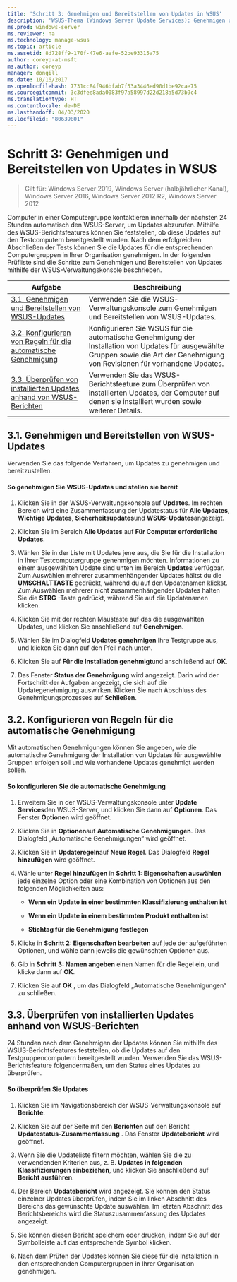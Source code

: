 ```yaml
---
title: 'Schritt 3: Genehmigen und Bereitstellen von Updates in WSUS'
description: 'WSUS-Thema (Windows Server Update Services): Genehmigen und Bereitstellen von Updates in WSUS – Dritter Schritt eines Prozesses mit vier Schritten für die Bereitstellung von WSUS'
ms.prod: windows-server
ms.reviewer: na
ms.technology: manage-wsus
ms.topic: article
ms.assetid: 8d728ff9-170f-47e6-aefe-52be93315a75
author: coreyp-at-msft
ms.author: coreyp
manager: dongill
ms.date: 10/16/2017
ms.openlocfilehash: 7731cc84f946bfab7f53a3446ed90d1be92cae75
ms.sourcegitcommit: 3c3dfee8ada0083f97a58997d22d218a5d73b9c4
ms.translationtype: HT
ms.contentlocale: de-DE
ms.lasthandoff: 04/03/2020
ms.locfileid: "80639801"
---
```

# <a name="step-3-approve-and-deploy-updates-in-wsus"></a>Schritt 3: Genehmigen und Bereitstellen von Updates in WSUS

>Gilt für: Windows Server 2019, Windows Server (halbjährlicher Kanal), Windows Server 2016, Windows Server 2012 R2, Windows Server 2012

Computer in einer Computergruppe kontaktieren innerhalb der nächsten 24 Stunden automatisch den WSUS-Server, um Updates abzurufen. Mithilfe des WSUS-Berichtsfeatures können Sie feststellen, ob diese Updates auf den Testcomputern bereitgestellt wurden. Nach dem erfolgreichen Abschließen der Tests können Sie die Updates für die entsprechenden Computergruppen in Ihrer Organisation genehmigen. In der folgenden Prüfliste sind die Schritte zum Genehmigen und Bereitstellen von Updates mithilfe der WSUS-Verwaltungskonsole beschrieben.

|Aufgabe|Beschreibung|
|----|--------|
|[3.1. Genehmigen und Bereitstellen von WSUS-Updates](3-approve-and-deploy-updates-in-wsus.md#BKM_3.1.)|Verwenden Sie die WSUS-Verwaltungskonsole zum Genehmigen und Bereitstellen von WSUS-Updates.|
|[3.2. Konfigurieren von Regeln für die automatische Genehmigung](3-approve-and-deploy-updates-in-wsus.md#BKM_3.2.a.)|Konfigurieren Sie WSUS für die automatische Genehmigung der Installation von Updates für ausgewählte Gruppen sowie die Art der Genehmigung von Revisionen für vorhandene Updates.|
|[3.3. Überprüfen von installierten Updates anhand von WSUS-Berichten](3-approve-and-deploy-updates-in-wsus.md#BKM_3.3.)|Verwenden Sie das WSUS-Berichtsfeature zum Überprüfen von installierten Updates, der Computer auf denen sie installiert wurden sowie weiterer Details.|

## <a name="31-approve-and-deploy-wsus-updates"></a><a name="BKM_3.1."></a>3.1. Genehmigen und Bereitstellen von WSUS-Updates
Verwenden Sie das folgende Verfahren, um Updates zu genehmigen und bereitzustellen.

#### <a name="to-approve-and-deploy-wsus-updates"></a>So genehmigen Sie WSUS-Updates und stellen sie bereit

1.  Klicken Sie in der WSUS-Verwaltungskonsole auf **Updates**. Im rechten Bereich wird eine Zusammenfassung der Updatestatus für **Alle Updates**, **Wichtige Updates**, **Sicherheitsupdates**und **WSUS-Updates**angezeigt.

2.  Klicken Sie im Bereich **Alle Updates** auf **Für Computer erforderliche Updates**.

3.  Wählen Sie in der Liste mit Updates jene aus, die Sie für die Installation in Ihrer Testcomputergruppe genehmigen möchten. Informationen zu einem ausgewählten Update sind unten im Bereich **Updates** verfügbar. Zum Auswählen mehrerer zusammenhängender Updates hältst du die **UMSCHALTTASTE** gedrückt, während du auf den Updatenamen klickst. Zum Auswählen mehrerer nicht zusammenhängender Updates halten Sie die **STRG** -Taste gedrückt, während Sie auf die Updatenamen klicken.

4.  Klicken Sie mit der rechten Maustaste auf das die ausgewählten Updates, und klicken Sie anschließend auf **Genehmigen**.

5.  Wählen Sie im Dialogfeld **Updates genehmigen** Ihre Testgruppe aus, und klicken Sie dann auf den Pfeil nach unten.

6.  Klicken Sie auf **Für die Installation genehmigt**und anschließend auf **OK**.

7.  Das Fenster **Status der Genehmigung** wird angezeigt. Darin wird der Fortschritt der Aufgaben angezeigt, die sich auf die Updategenehmigung auswirken. Klicken Sie nach Abschluss des Genehmigungsprozesses auf **Schließen**.

## <a name="32-configure-auto-approval-rules"></a><a name="BKM_3.2.a."></a>3.2. Konfigurieren von Regeln für die automatische Genehmigung
Mit automatischen Genehmigungen können Sie angeben, wie die automatische Genehmigung der Installation von Updates für ausgewählte Gruppen erfolgen soll und wie vorhandene Updates genehmigt werden sollen.

#### <a name="to-configure-automatic-approvals"></a>So konfigurieren Sie die automatische Genehmigung

1.  Erweitern Sie in der WSUS-Verwaltungskonsole unter **Update Services**den WSUS-Server, und klicken Sie dann auf **Optionen**. Das Fenster **Optionen** wird geöffnet.

2.  Klicken Sie in **Optionen**auf **Automatische Genehmigungen**. Das Dialogfeld „Automatische Genehmigungen“ wird geöffnet.

3.  Klicken Sie in **Updateregeln**auf **Neue Regel**. Das Dialogfeld **Regel hinzufügen** wird geöffnet.

4.  Wähle unter **Regel hinzufügen** in **Schritt 1: Eigenschaften auswählen** jede einzelne Option oder eine Kombination von Optionen aus den folgenden Möglichkeiten aus:

    -   **Wenn ein Update in einer bestimmten Klassifizierung enthalten ist**

    -   **Wenn ein Update in einem bestimmten Produkt enthalten ist**

    -   **Stichtag für die Genehmigung festlegen**

5.  Klicke in **Schritt 2: Eigenschaften bearbeiten** auf jede der aufgeführten Optionen, und wähle dann jeweils die gewünschten Optionen aus.

6.  Gib in **Schritt 3: Namen angeben** einen Namen für die Regel ein, und klicke dann auf **OK**.

7.  Klicken Sie auf **OK** , um das Dialogfeld „Automatische Genehmigungen“ zu schließen.

## <a name="33-review-installed-updates-with-wsus-reports"></a><a name="BKM_3.3."></a>3.3. Überprüfen von installierten Updates anhand von WSUS-Berichten
24 Stunden nach dem Genehmigen der Updates können Sie mithilfe des WSUS-Berichtsfeatures feststellen, ob die Updates auf den Testgruppencomputern bereitgestellt wurden. Verwenden Sie das WSUS-Berichtsfeature folgendermaßen, um den Status eines Updates zu überprüfen.

#### <a name="to-review-updates"></a>So überprüfen Sie Updates

1.  Klicken Sie im Navigationsbereich der WSUS-Verwaltungskonsole auf **Berichte**.

2.  Klicken Sie auf der Seite mit den **Berichten** auf den Bericht **Updatestatus-Zusammenfassung** . Das Fenster **Updatebericht** wird geöffnet.

3.  Wenn Sie die Updateliste filtern möchten, wählen Sie die zu verwendenden Kriterien aus, z. B. **Updates in folgenden Klassifizierungen einbeziehen**, und klicken Sie anschließend auf **Bericht ausführen**.

4.  Der Bereich **Updatebericht** wird angezeigt. Sie können den Status einzelner Updates überprüfen, indem Sie im linken Abschnitt des Bereichs das gewünschte Update auswählen. Im letzten Abschnitt des Berichtsbereichs wird die Statuszusammenfassung des Updates angezeigt.

5.  Sie können diesen Bericht speichern oder drucken, indem Sie auf der Symbolleiste auf das entsprechende Symbol klicken.

6.  Nach dem Prüfen der Updates können Sie diese für die Installation in den entsprechenden Computergruppen in Ihrer Organisation genehmigen.

